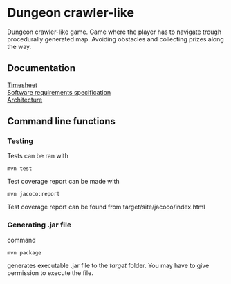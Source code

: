 # Dungeon crawler-like 

Dungeon crawler-like game. Game where the player has to navigate trough procedurally generated map. Avoiding obstacles and collecting prizes along the way.

## Documentation 
[Timesheet](https://github.com/uberballo/ot-harjoitustyo/blob/master/documentation/timesheet.md)  
[Software requirements specification](https://github.com/uberballo/ot-harjoitustyo/blob/master/documentation/SoftwareRequirementsSpecifications.md)  
[Architecture](https://github.com/uberballo/ot-harjoitustyo/blob/master/documentation/Architecture.md)

## Command line functions
### Testing

Tests can be ran with 

```
mvn test
```

Test coverage report can be made with

```
mvn jacoco:report
```
Test coverage report can be found from target/site/jacoco/index.html

### Generating .jar file

command
```
mvn package
```
generates executable .jar file to the _target_ folder. You may have to give permission to execute the file.
